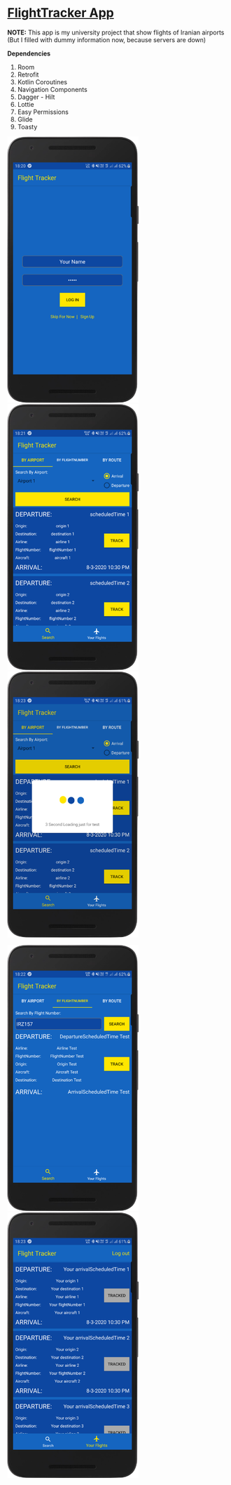 # [FlightTracker App](https://github.com/amirdaryabak/FlightTracker.git)

**NOTE:** This app is my university project that show flights of Iranian airports (But I filled with dummy information now, because servers are down)

**Dependencies**
1. Room
2. Retrofit
3. Kotlin Coroutines
4. Navigation Components
5. Dagger - Hilt
6. Lottie
7. Easy Permissions
8. Glide
9. Toasty

<img src="/screenshots/login.png" width="300" ><img src="/screenshots/search.png" width="300" ><img src="/screenshots/loading.png" width="300" >


<img src="/screenshots/byflightnumber.png" width="300" ><img src="/screenshots/userflights.png" width="300" >
